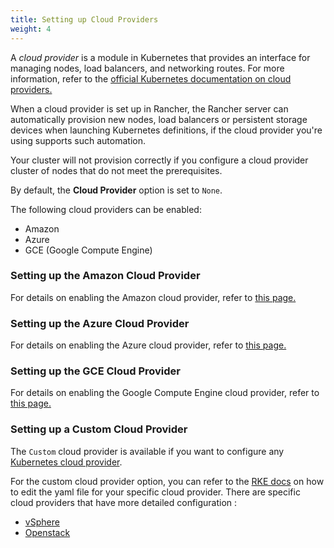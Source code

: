 ```yaml
---
title: Setting up Cloud Providers
weight: 4
---
```


A _cloud provider_ is a module in Kubernetes that provides an interface for managing nodes, load balancers, and networking routes. For more information, refer to the [official Kubernetes documentation on cloud providers.](https://kubernetes.io/docs/concepts/cluster-administration/cloud-providers/)

When a cloud provider is set up in Rancher, the Rancher server can automatically provision new nodes, load balancers or persistent storage devices when launching Kubernetes definitions, if the cloud provider you're using supports such automation.

Your cluster will not provision correctly if you configure a cloud provider cluster of nodes that do not meet the prerequisites.

By default, the **Cloud Provider** option is set to `None`.

The following cloud providers can be enabled:

* Amazon
* Azure
* GCE (Google Compute Engine)

### Setting up the Amazon Cloud Provider

For details on enabling the Amazon cloud provider, refer to [this page.]({{<baseurl>}}/rancher/v2.x/en/cluster-provisioning/rke-clusters/cloud-providers/amazon)

### Setting up the Azure Cloud Provider

For details on enabling the Azure cloud provider, refer to [this page.]({{<baseurl>}}/rancher/v2.x/en/cluster-provisioning/rke-clusters/cloud-providers/azure)

### Setting up the GCE Cloud Provider

For details on enabling the Google Compute Engine cloud provider, refer to [this page.]({{<baseurl>}}/rancher/v2.x/en/cluster-provisioning/rke-clusters/cloud-providers/gce)

### Setting up a Custom Cloud Provider

The `Custom` cloud provider is available if you want to configure any [Kubernetes cloud provider](https://kubernetes.io/docs/concepts/cluster-administration/cloud-providers/).

For the custom cloud provider option, you can refer to the [RKE docs]({{<baseurl>}}/rke/latest/en/config-options/cloud-providers/) on how to edit the yaml file for your specific cloud provider. There are specific cloud providers that have more detailed configuration :

* [vSphere]({{<baseurl>}}/rke/latest/en/config-options/cloud-providers/vsphere/)
* [Openstack]({{<baseurl>}}/rke/latest/en/config-options/cloud-providers/openstack/)